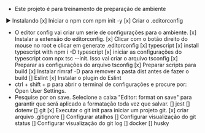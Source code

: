 - Este projeto é para treinamento de preparação de ambiente
 
► Instalando
 [x] Iniciar o npm com npm init -y
 [x] Criar o .editorconfig
  - O editor config vai criar um serie de configurações para o ambiente.
  [x] Instalar a extensão do editorconfig.
  [x] Clicar com o botão direito do mouse no root e clicar em generate .editorconfig
 [x] typescript
  [x] install typescript with npm i -D typescript
  [x] iniciar as configurações do typescript com npx tsc --init. Isso vai criar o arquivo tsconfig
  [x] Preparar as configurações do arquivo tsconfig
  [x] Preparar scripts para build
  [x] Instalar rimraf -D para remover a pasta dist antes de fazer o build
 [] Eslint
  [x] Instalar o plugin do Eslint
  - ctrl + shift + p para abrir o terminal de configurações e procure por: Open User Settings.
  - Pesquise por on save. Selecione a caixa "Editor: format on save" para garantir que será aplicado a formatação toda vez que salvar.
 [] jest
 [] dotenv
 [] git
  [x] Executar o git init para iniciar um projeto git.
  [x] criar arquivo .gitignore
  [] Configurar atalhos
  [] Configurar visualização do git status
  [] Configurar visualização do git log
 [] docker
 [] husky